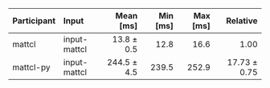 | Participant | Input | Mean [ms] | Min [ms] | Max [ms] | Relative |
|:---|:---|---:|---:|---:|---:|
| mattcl | input-mattcl | 13.8 ± 0.5 | 12.8 | 16.6 | 1.00 |
| mattcl-py | input-mattcl | 244.5 ± 4.5 | 239.5 | 252.9 | 17.73 ± 0.75 |
